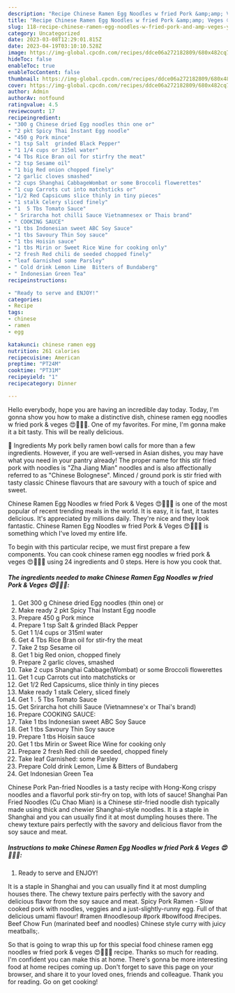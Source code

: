 ```yaml
---
description: "Recipe Chinese Ramen Egg Noodles w fried Pork &amp;amp; Veges 😍🐖🍝🥗 yang Delicious"
title: "Recipe Chinese Ramen Egg Noodles w fried Pork &amp;amp; Veges 😍🐖🍝🥗 yang Delicious"
slug: 118-recipe-chinese-ramen-egg-noodles-w-fried-pork-and-amp-veges-yang-delicious
category: Uncategorized
date: 2023-03-08T12:29:01.815Z
date: 2023-04-19T03:10:10.528Z
image: https://img-global.cpcdn.com/recipes/ddce06a272182809/680x482cq70/chinese-ramen-egg-noodles-w-fried-pork-veges-recipe-main-photo.jpg
hideToc: false
enableToc: true
enableTocContent: false
thumbnail: https://img-global.cpcdn.com/recipes/ddce06a272182809/680x482cq70/chinese-ramen-egg-noodles-w-fried-pork-veges-recipe-main-photo.jpg
cover: https://img-global.cpcdn.com/recipes/ddce06a272182809/680x482cq70/chinese-ramen-egg-noodles-w-fried-pork-veges-recipe-main-photo.jpg
author: Admin
authorAv: notfound
ratingvalue: 4.5
reviewcount: 17
recipeingredient:
- "300 g Chinese dried Egg noodles thin one or"
- "2 pkt Spicy Thai Instant Egg noodle"
- "450 g Pork mince"
- "1 tsp Salt  grinded Black Pepper"
- "1 1/4 cups or 315ml water"
- "4 Tbs Rice Bran oil for stirfry the meat"
- "2 tsp Sesame oil"
- "1 big Red onion chopped finely"
- "2 garlic cloves smashed"
- "2 cups Shanghai CabbageWombat or some Broccoli flowerettes"
- "1 cup Carrots cut into matchsticks or"
- "1/2 Red Capsicums slice thinly in tiny pieces"
- "1 stalk Celery sliced finely"
- "1  5 Tbs Tomato Sauce"
- " Srirarcha hot chilli Sauce Vietnamnesex or Thais brand"
- " COOKING SAUCE"
- "1 tbs Indonesian sweet ABC Soy Sauce"
- "1 tbs Savoury Thin Soy sauce"
- "1 tbs Hoisin sauce"
- "1 tbs Mirin or Sweet Rice Wine for cooking only"
- "2 fresh Red chili de seeded chopped finely"
- "leaf Garnished some Parsley"
- " Cold drink Lemon Lime  Bitters of Bundaberg"
- " Indonesian Green Tea"
recipeinstructions:

- "Ready to serve and ENJOY!"
categories:
- Recipe
tags:
- chinese
- ramen
- egg

katakunci: chinese ramen egg 
nutrition: 261 calories
recipecuisine: American
preptime: "PT24M"
cooktime: "PT31M"
recipeyield: "1"
recipecategory: Dinner

---
```



Hello everybody, hope you are having an incredible day today. Today, I'm gonna show you how to make a distinctive dish, chinese ramen egg noodles w fried pork &amp; veges 😍🐖🍝🥗. One of my favorites. For mine, I'm gonna make it a bit tasty. This will be really delicious.

🥘 Ingredients My pork belly ramen bowl calls for more than a few ingredients. However, if you are well-versed in Asian dishes, you may have what you need in your pantry already! The proper name for this stir fried pork with noodles is &#34;Zha Jiang Mian&#34; noodles and is also affectionally referred to as &#34;Chinese Bolognese&#34;. Minced / ground pork is stir fried with tasty classic Chinese flavours that are savoury with a touch of spice and sweet.

Chinese Ramen Egg Noodles w fried Pork &amp; Veges 😍🐖🍝🥗 is one of the most popular of recent trending meals in the world. It is easy, it is fast, it tastes delicious. It's appreciated by millions daily. They're nice and they look fantastic. Chinese Ramen Egg Noodles w fried Pork &amp; Veges 😍🐖🍝🥗 is something which I've loved my entire life.


To begin with this particular recipe, we must first prepare a few components. You can cook chinese ramen egg noodles w fried pork &amp; veges 😍🐖🍝🥗 using 24 ingredients and 0 steps. Here is how you cook that.

<!--inarticleads1-->

##### The ingredients needed to make Chinese Ramen Egg Noodles w fried Pork &amp; Veges 😍🐖🍝🥗:

1. Get 300 g Chinese dried Egg noodles (thin one) or
1. Make ready 2 pkt Spicy Thai Instant Egg noodle
1. Prepare 450 g Pork mince
1. Prepare 1 tsp Salt &amp; grinded Black Pepper
1. Get 1 1/4 cups or 315ml water
1. Get 4 Tbs Rice Bran oil for stir-fry the meat
1. Take 2 tsp Sesame oil
1. Get 1 big Red onion, chopped finely
1. Prepare 2 garlic cloves, smashed
1. Take 2 cups Shanghai Cabbage(Wombat) or some Broccoli flowerettes
1. Get 1 cup Carrots cut into matchsticks or
1. Get 1/2 Red Capsicums, slice thinly in tiny pieces
1. Make ready 1 stalk Celery, sliced finely
1. Get 1 . 5 Tbs Tomato Sauce
1. Get  Srirarcha hot chilli Sauce (Vietnamnese&#39;x or Thai&#39;s brand)
1. Prepare  COOKING SAUCE:
1. Take 1 tbs Indonesian sweet ABC Soy Sauce
1. Get 1 tbs Savoury Thin Soy sauce
1. Prepare 1 tbs Hoisin sauce
1. Get 1 tbs Mirin or Sweet Rice Wine for cooking only
1. Prepare 2 fresh Red chili de seeded, chopped finely
1. Take leaf Garnished: some Parsley
1. Prepare  Cold drink Lemon, Lime &amp; Bitters of Bundaberg
1. Get  Indonesian Green Tea


Chinese Pork Pan-fried Noodles is a tasty recipe with Hong-Kong crispy noodles and a flavorful pork stir-fry on top, with lots of sauce! Shanghai Pan Fried Noodles (Cu Chao Mian) is a Chinese stir-fried noodle dish typically made using thick and chewier Shanghai-style noodles. It is a staple in Shanghai and you can usually find it at most dumpling houses there. The chewy texture pairs perfectly with the savory and delicious flavor from the soy sauce and meat. 

<!--inarticleads2-->

##### Instructions to make Chinese Ramen Egg Noodles w fried Pork &amp; Veges 😍🐖🍝🥗:


1. Ready to serve and ENJOY!

It is a staple in Shanghai and you can usually find it at most dumpling houses there. The chewy texture pairs perfectly with the savory and delicious flavor from the soy sauce and meat. Spicy Pork Ramen - Slow cooked pork with noodles, veggies and a just-slightly-runny egg. Full of that delicious umami flavour! #ramen #noodlesoup #pork #bowlfood #recipes. Beef Chow Fun (marinated beef and noodles) Chinese style curry with juicy meatballs;. 

So that is going to wrap this up for this special food chinese ramen egg noodles w fried pork &amp; veges 😍🐖🍝🥗 recipe. Thanks so much for reading. I'm confident you can make this at home. There's gonna be more interesting food at home recipes coming up. Don't forget to save this page on your browser, and share it to your loved ones, friends and colleague. Thank you for reading. Go on get cooking!
